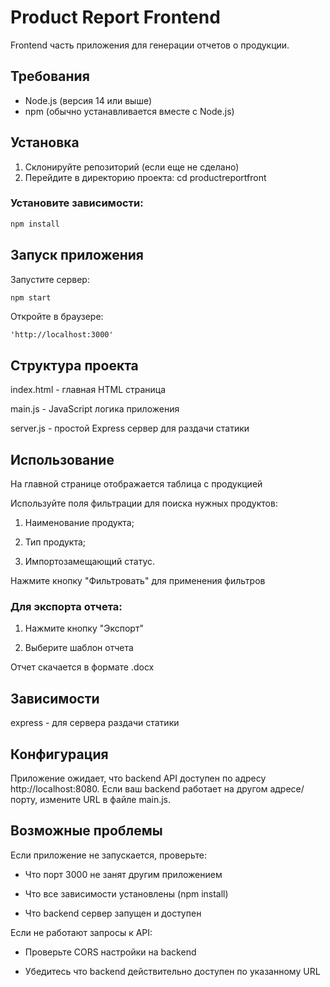 # Product Report Frontend

Frontend часть приложения для генерации отчетов о продукции.

## Требования

- Node.js (версия 14 или выше)
- npm (обычно устанавливается вместе с Node.js)

## Установка

1. Склонируйте репозиторий (если еще не сделано)
2. Перейдите в директорию проекта:
   cd productreportfront
   
### Установите зависимости:
```bash
npm install
```
## Запуск приложения

Запустите сервер:
```bash
npm start
```
Откройте в браузере:
```url
'http://localhost:3000'
```
## Структура проекта

index.html - главная HTML страница

main.js - JavaScript логика приложения

server.js - простой Express сервер для раздачи статики

## Использование

На главной странице отображается таблица с продукцией

Используйте поля фильтрации для поиска нужных продуктов:

1. Наименование продукта;

2. Тип продукта;

3. Импортозамещающий статус.

Нажмите кнопку "Фильтровать" для применения фильтров

### Для экспорта отчета:

1. Нажмите кнопку "Экспорт"

2. Выберите шаблон отчета

Отчет скачается в формате .docx

## Зависимости
express - для сервера раздачи статики

## Конфигурация
Приложение ожидает, что backend API доступен по адресу http://localhost:8080. Если ваш backend работает на другом адресе/порту, измените URL в файле main.js.

## Возможные проблемы
Если приложение не запускается, проверьте:

+ Что порт 3000 не занят другим приложением

+ Что все зависимости установлены (npm install)

+ Что backend сервер запущен и доступен

Если не работают запросы к API:

+ Проверьте CORS настройки на backend

+ Убедитесь что backend действительно доступен по указанному URL
